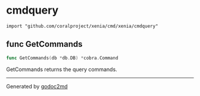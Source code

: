 
# cmdquery
    import "github.com/coralproject/xenia/cmd/xenia/cmdquery"






## func GetCommands
``` go
func GetCommands(db *db.DB) *cobra.Command
```
GetCommands returns the query commands.









- - -
Generated by [godoc2md](http://godoc.org/github.com/davecheney/godoc2md)